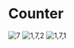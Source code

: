 # Counter
 
![7](https://user-images.githubusercontent.com/123800500/227704529-8a151c04-20f2-4f48-8029-b6d81d9bbf5f.jpg)
![1,7,2](https://user-images.githubusercontent.com/123800500/227704532-e43f6721-2a9a-475b-9277-9d1e2a7292f1.jpg)
![1,7,1](https://user-images.githubusercontent.com/123800500/227704534-d27be33f-d548-4f2b-850e-ac7362642efb.jpg)
